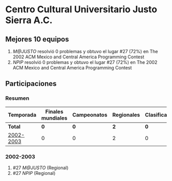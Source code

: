 # Centro Cultural Universitario Justo Sierra A.C.

## Mejores 10 equipos

1. _M@JUSTO_ resolvió 0 problemas y obtuvo el lugar #27 (72%) en The 2002 ACM Mexico and Central America Programming Contest
1. _NPIP_ resolvió 0 problemas y obtuvo el lugar #27 (72%) en The 2002 ACM Mexico and Central America Programming Contest

## Participaciones

### Resumen

| Temporada | Finales mundiales | Campeonatos | Regionales | Clasificatorios | Equipos |
| --- | --- | --- | --- | --- | --- |
| **Total** | **0** | **0** | **2** | **0** | **2** |
| [2002-2003](#2002-2003) | 0 | 0 | 2 | 0 | 2 |

### 2002-2003

1. #27 _M@JUSTO_ (Regional)
1. #27 _NPIP_ (Regional)



